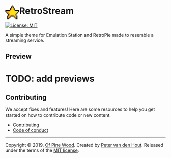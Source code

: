 # RetroStream <img src="retro-stream-logo-256x256.gif" alt="RetroStream" height="44" align="left" />

[![License: MIT](https://img.shields.io/github/license/ofpinewood/es-theme-retro-stream.svg)](https://github.com/ofpinewood/es-theme-retro-stream/blob/master/LICENSE)

A simple theme for Emulation Station and RetroPie made to resemble a streaming service.

## Preview
# TODO: add previews 

## Contributing
We accept fixes and features! Here are some resources to help you get started on how to contribute code or new content.

* [Contributing](https://github.com/ofpinewood/es-theme-retro-stream/blob/master/CONTRIBUTING.md)
* [Code of conduct](https://github.com/ofpinewood/es-theme-retro-stream/blob/master/CODE_OF_CONDUCT.md)

---
Copyright &copy; 2019, [Of Pine Wood](http://ofpinewood.com).
Created by [Peter van den Hout](http://ofpinewood.com).
Released under the terms of the [MIT license](https://github.com/ofpinewood/es-theme-retro-stream/blob/master/LICENSE).

